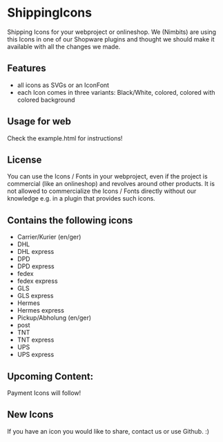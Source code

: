 # ShippingIcons
Shipping Icons for your webproject or onlineshop. We (Nimbits) are using this Icons in one of our Shopware plugins and thought we should make it available with all the changes we made.

## Features
- all icons as SVGs or an IconFont
- each Icon comes in three variants: Black/White, colored, colored with colored background

## Usage for web
Check the example.html for instructions!

## License
You can use the Icons / Fonts in your webproject, even  if the project is commercial (like an onlineshop) and revolves around other products. It is not allowed to commercialize the Icons / Fonts directly without our knowledge e.g. in a plugin that provides such icons.

## Contains the following icons
- Carrier/Kurier (en/ger)
- DHL
- DHL express
- DPD
- DPD express
- fedex
- fedex express
- GLS
- GLS express
- Hermes
- Hermes express
- Pickup/Abholung (en/ger)
- post
- TNT
- TNT express
- UPS
- UPS express

## Upcoming Content:
Payment Icons will follow!

## New Icons
If you have an icon you would like to share, contact us or use Github. :)

